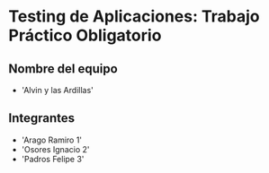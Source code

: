 # Testing de Aplicaciones: Trabajo Práctico Obligatorio

## Nombre del equipo
- 'Alvin y las Ardillas'

## Integrantes
- 'Arago Ramiro 1'
- 'Osores Ignacio 2'
- 'Padros Felipe 3'